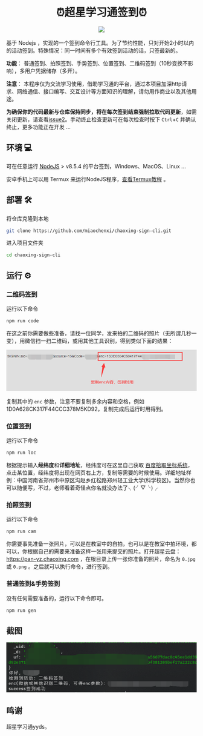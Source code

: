 <h1 align="center">⏰超星学习通签到⏰</h1>
<p align="center">
  <img src="https://img.shields.io/badge/nodejs->=v8.5.4-brightgreen.svg" />
</p>

基于 Nodejs ，实现的一个签到命令行工具。为了节约性能，只对开始2小时以内的活动签到。特殊情况：同一时间有多个有效签到活动的话，只签最新的。

**功能**： 普通签到、拍照签到、手势签到、位置签到、二维码签到（10秒变换不影响），多用户凭据储存（多开）。

**注意**： 本程序仅为交流学习使用，借助学习通的平台，通过本项目加深http请求、网络通信、接口编写、交互设计等方面知识的理解，请勿用作商业以及其他用途。

**为确保你的代码最新与仓库保持同步，将在每次签到结束强制拉取代码更新**，如需关闭更新，请查看[issue2](https://github.com/miaochenxi/chaoxing-sign-cli/issues/2#issuecomment-962781427)。手动终止检查更新可在每次检查时按下 `Ctrl`+`C` 并确认终止，更多功能正在开发 ...

## 环境 💻

可在任意运行 [NodeJS](https://nodejs.org/en/) > v8.5.4 的平台签到，Windows、MacOS、Linux ... 

安卓手机上可以用 Termux 来运行NodeJS程序，[查看Termux教程](./src/docs/termux.md) 。

## 部署 🛠

将仓库克隆到本地

```bash
git clone https://github.com/miaochenxi/chaoxing-sign-cli.git
```

进入项目文件夹

```bash
cd chaoxing-sign-cli
```

## 运行 ⚙

### 二维码签到

运行以下命令

```bash
npm run code
```

在这之前你需要做些准备，请找一位同学，发来拍的二维码的照片（无所谓几秒一变），用微信扫一扫二维码，或用其他工具识别，得到类似下面的结果：

![识别二维码得到字符串](./src/docs/qr.png)

复制其中的 `enc` 参数，注意不要复制多余内容和空格，例如 1D0A628CK317F44CCC378M5KD92，复制完成后运行时用得到。

### 位置签到

运行以下命令

```bash
npm run loc
```

根据提示输入**经纬度**和**详细地址**，经纬度可在这里自己获取 [百度拾取坐标系统](https://api.map.baidu.com/lbsapi/getpoint/index.html)，点击某位置，经纬度将出现在网页右上方，复制等需要的时候使用。详细地址样例：中国河南省郑州市中原区沟赵乡红松路郑州轻工业大学(科学校区)。当然你也可以随便写，不过，老师看着奇怪点你名就没办法了╮(╯▽╰)╭

### 拍照签到

运行以下命令

```bash
npm run cam
```

你需要事先准备一张照片，可以是在教室中的自拍，也可以是在教室中拍环境，都可以，你根据自己的需要来准备这样一张用来提交的照片。打开超星云盘：https://pan-yz.chaoxing.com ，在根目录上传一张你准备的照片，命名为 `0.jpg` 或 `0.png` 。之后就可以执行命令，进行签到。

### 普通签到&手势签到

没有任何需要准备的，运行以下命令即可。

```bash
npm run gen
```

## 截图

![成功截图](src/docs/success.png)

## 鸣谢

超星学习通yyds。

